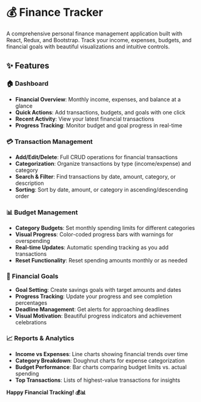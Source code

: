 # 💰 Finance Tracker

A comprehensive personal finance management application built with React, Redux, and Bootstrap. Track your income, expenses, budgets, and financial goals with beautiful visualizations and intuitive controls.

## ✨ Features

### 🏠 Dashboard
- **Financial Overview**: Monthly income, expenses, and balance at a glance
- **Quick Actions**: Add transactions, budgets, and goals with one click
- **Recent Activity**: View your latest financial transactions
- **Progress Tracking**: Monitor budget and goal progress in real-time

### 💳 Transaction Management
- **Add/Edit/Delete**: Full CRUD operations for financial transactions
- **Categorization**: Organize transactions by type (income/expense) and category
- **Search & Filter**: Find transactions by date, amount, category, or description
- **Sorting**: Sort by date, amount, or category in ascending/descending order

### 📊 Budget Management
- **Category Budgets**: Set monthly spending limits for different categories
- **Visual Progress**: Color-coded progress bars with warnings for overspending
- **Real-time Updates**: Automatic spending tracking as you add transactions
- **Reset Functionality**: Reset spending amounts monthly or as needed

### 🎯 Financial Goals
- **Goal Setting**: Create savings goals with target amounts and dates
- **Progress Tracking**: Update your progress and see completion percentages
- **Deadline Management**: Get alerts for approaching deadlines
- **Visual Motivation**: Beautiful progress indicators and achievement celebrations

### 📈 Reports & Analytics
- **Income vs Expenses**: Line charts showing financial trends over time
- **Category Breakdown**: Doughnut charts for expense categorization
- **Budget Performance**: Bar charts comparing budget limits vs. actual spending
- **Top Transactions**: Lists of highest-value transactions for insights



**Happy Financial Tracking! 💰📊**
